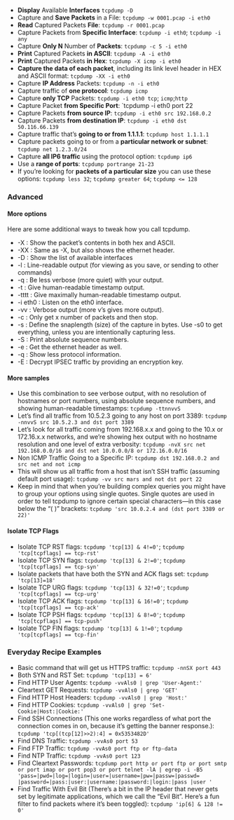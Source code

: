 * **Display** Available **Interfaces** `tcpdump -D`
* Capture and **Save Packets** in a File: `tcpdump -w 0001.pcap -i eth0`
* **Read** Captured Packets **File**: `tcpdump -r 0001.pcap`
* Capture Packets from **Specific Interface**: `tcpdump -i eth0`; `tcpdump -i any`
* Capture **Only N** Number of **Packets**: `tcpdump -c 5 -i eth0`
* **Print** Captured Packets **in ASCII**: `tcpdump -A -i eth0`
* **Print** Captured Packets **in Hex**: `tcpdump -X icmp -i eth0`
* **Capture the data of each packet**, including its link level header in HEX and ASCII format: 
`tcpdump -XX -i eth0`
* Capture **IP Address** Packets: `tcpdump -n -i eth0`
* Capture traffic of **one protocol**: `tcpdump icmp`
* Capture **only TCP** Packets: `tcpdump -i eth0 tcp`; `icmp`;`http`
* Capture Packet **from Specific Port**: `tcpdump -i eth0 port 22
* Capture Packets **from source IP**: `tcpdump -i eth0 src 192.168.0.2`
* Capture Packets **from destination IP**: `tcpdump -i eth0 dst 50.116.66.139`
* Capture traffic that’s **going to or from 1.1.1.1**: `tcpdump host 1.1.1.1`
* Capture packets going to or from a **particular network or subnet**: `tcpdump net 1.2.3.0/24`
* Capture **all IP6 traffic** using the protocol option: `tcpdump ip6`
* Use a **range of ports**: `tcpdump portrange 21-23`
* If you’re looking for **packets of a particular size** you can use these options: `tcpdump less 32`; `tcpdump greater 64`; `tcpdump <= 128`

### Advanced

#### More options
Here are some additional ways to tweak how you call tcpdump.

* -X : Show the packet’s contents in both hex and ASCII.
* -XX : Same as -X, but also shows the ethernet header.
* -D : Show the list of available interfaces
* -l : Line-readable output (for viewing as you save, or sending to other commands)
* -q : Be less verbose (more quiet) with your output.
* -t : Give human-readable timestamp output.
* -tttt : Give maximally human-readable timestamp output.
* -i eth0 : Listen on the eth0 interface.
* -vv : Verbose output (more v’s gives more output).
* -c : Only get x number of packets and then stop.
* -s : Define the snaplength (size) of the capture in bytes. Use -s0 to get everything, unless you are intentionally capturing less.
* -S : Print absolute sequence numbers.
* -e : Get the ethernet header as well.
* -q : Show less protocol information.
* -E : Decrypt IPSEC traffic by providing an encryption key.

#### More samples
* Use this combination to see verbose output, with no resolution of hostnames or port numbers, using absolute sequence numbers, and showing human-readable timestamps: `tcpdump -ttnnvvS`
* Let’s find all traffic from 10.5.2.3 going to any host on port 3389: `tcpdump -nnvvS src 10.5.2.3 and dst port 3389`
* Let’s look for all traffic coming from 192.168.x.x and going to the 10.x or 172.16.x.x networks, and we’re showing hex output with no hostname resolution and one level of extra verbosity: `tcpdump -nvX src net 192.168.0.0/16 and dst net 10.0.0.0/8 or 172.16.0.0/16`
* Non ICMP Traffic Going to a Specific IP: `tcpdump dst 192.168.0.2 and src net and not icmp`
* This will show us all traffic from a host that isn’t SSH traffic (assuming default port usage): `tcpdump -vv src mars and not dst port 22`
* Keep in mind that when you’re building complex queries you might have to group your options using single quotes. Single quotes are used in order to tell tcpdump to ignore certain special characters—in this case below the “( )” brackets: `tcpdump 'src 10.0.2.4 and (dst port 3389 or 22)'`

#### Isolate TCP Flags
* Isolate TCP RST flags: `tcpdump 'tcp[13] & 4!=0'`; `tcpdump 'tcp[tcpflags] == tcp-rst'`
* Isolate TCP SYN flags: `tcpdump 'tcp[13] & 2!=0'`; `tcpdump 'tcp[tcpflags] == tcp-syn'`
* Isolate packets that have both the SYN and ACK flags set: `tcpdump 'tcp[13]=18'`
* Isolate TCP URG flags: `tcpdump 'tcp[13] & 32!=0'`; `tcpdump 'tcp[tcpflags] == tcp-urg'`
* Isolate TCP ACK flags: `tcpdump 'tcp[13] & 16!=0'`; `tcpdump 'tcp[tcpflags] == tcp-ack'`
* Isolate TCP PSH flags: `tcpdump 'tcp[13] & 8!=0'`; `tcpdump 'tcp[tcpflags] == tcp-push'`
* Isolate TCP FIN flags: `tcpdump 'tcp[13] & 1!=0'`; `tcpdump 'tcp[tcpflags] == tcp-fin'`

### Everyday Recipe Examples
* Basic command that will get us HTTPS traffic: `tcpdump -nnSX port 443`
* Both SYN and RST Set: `tcpdump 'tcp[13] = 6'`
* Find HTTP User Agents: `tcpdump -vvAls0 | grep 'User-Agent:'`
* Cleartext GET Requests: `tcpdump -vvAls0 | grep 'GET'`
* Find HTTP Host Headers: `tcpdump -vvAls0 | grep 'Host:'`
* Find HTTP Cookies: `tcpdump -vvAls0 | grep 'Set-Cookie|Host:|Cookie:'`
* Find SSH Connections (This one works regardless of what port the connection comes in on, because it’s getting the banner response.): `tcpdump 'tcp[(tcp[12]>>2):4] = 0x5353482D'`
* Find DNS Traffic: `tcpdump -vvAs0 port 53`
* Find FTP Traffic: `tcpdump -vvAs0 port ftp or ftp-data`
* Find NTP Traffic: `tcpdump -vvAs0 port 123`
* Find Cleartext Passwords: `tcpdump port http or port ftp or port smtp or port imap or port pop3 or port telnet -lA | egrep -i -B5 'pass=|pwd=|log=|login=|user=|username=|pw=|passw=|passwd= |password=|pass:|user:|username:|password:|login:|pass |user '`
* Find Traffic With Evil Bit (There’s a bit in the IP header that never gets set by legitimate applications, which we call the “Evil Bit”. Here’s a fun filter to find packets where it’s been toggled): `tcpdump 'ip[6] & 128 != 0'`
